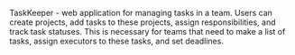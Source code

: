  TaskKeeper - web application for managing tasks in a team. Users can create projects, add tasks to these projects, assign responsibilities, and track task statuses. This is necessary for teams that need to make a list of tasks, assign executors to these tasks, and set deadlines. 
